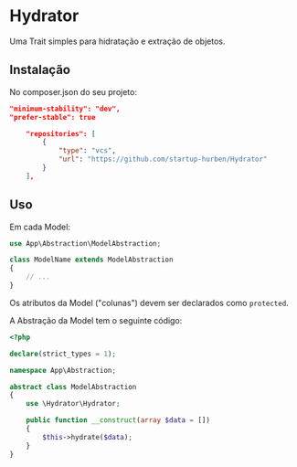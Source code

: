 # Hydrator

Uma Trait simples para hidratação e extração de objetos.

## Instalação

No composer.json do seu projeto:

```json
"minimum-stability": "dev",
"prefer-stable": true

    "repositories": [
        {
            "type": "vcs",
            "url": "https://github.com/startup-hurben/Hydrator"
        }
    ],

```

## Uso

Em cada Model:

```php
use App\Abstraction\ModelAbstraction;

class ModelName extends ModelAbstraction
{
    // ...
}
```

Os atributos da Model ("colunas") devem ser declarados como `protected`.

A Abstração da Model tem o seguinte código:

```php
<?php

declare(strict_types = 1);

namespace App\Abstraction;

abstract class ModelAbstraction
{
    use \Hydrator\Hydrator;

    public function __construct(array $data = [])
    {
        $this->hydrate($data);
    }
}
```
